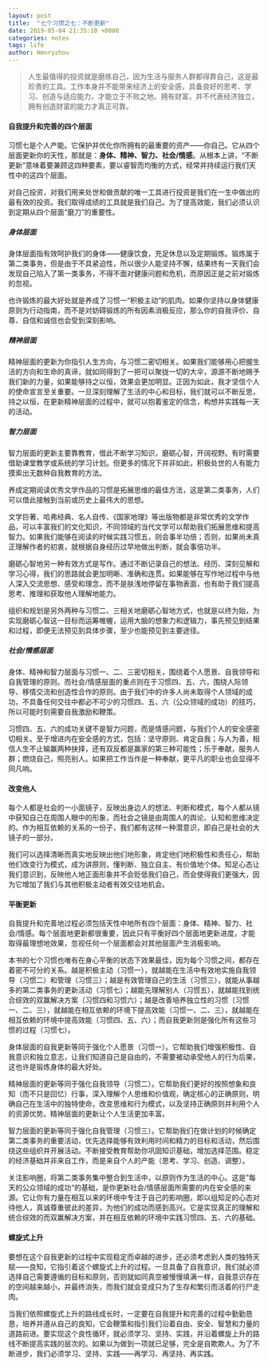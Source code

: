 ```yaml
---
layout: post
title:  "七个习惯之七：不断更新"
date: 2019-05-04 21:35:10 +0800
categories: notes
tags: life
author: Henryzhou
---
```


>人生最值得的投资就是磨练自己，因为生活与服务人群都得靠自己，这是最珍贵的工具。工作本身并不能带来经济上的安全感，具备良好的思考、学习、创造与适应能力，才能立于不败之地。拥有财富，并不代表经济独立，拥有创造财富的能力才真正可靠。



#### 自我提升和完善的四个层面

​	习惯七是个人产能。它保护并优化你所拥有的最重要的资产——你自己。它从四个层面更新你的天性，那就是：**身体、精神、智力、社会/情感**。从根本上讲，“不断更新”意味着要兼顾这四种要素，要以睿智而均衡的方式，经常并持续运行我们天性中的这四个层面。

​	对自己投资，对我们用来处世和做贡献的唯一工具进行投资是我们在一生中做出的最有效的投资。我们取得成绩的工具就是我们自己。为了提高效能，我们必须认识到定期从四个层面“磨刀”的重要性。

##### 身体层面

​	身体层面指有效呵护我们的身体——健康饮食，充足休息以及定期锻炼。锻炼属于第二类事务，但是由于不具紧迫性，所以很少人能坚持不懈，结果终有一天我们会发现自己陷入了第一类事务，不得不面对健康问题和危机，而原因正是之前对锻炼的忽视。

​	也许锻炼的最大好处就是养成了习惯一“积极主动”的肌肉。如果你坚持以身体健康原则为行动指南，而不是对妨碍锻炼的所有因素消极反应，那么你的自我评价、自尊、自信和诚信也会受到深刻影响。

##### 精神层面

​	精神层面的更新为你指引人生方向，与习惯二密切相关。如果我们能够用心把握生活的方向和生命的真谛，就如同得到了一把可以聚拢一切的大伞，源源不断地赐予我们新的力量，如果能够持之以恒，效果会更加明显。正因为如此，我才坚信个人的使命宣言至关重要。一旦深刻理解了生活的中心和目标，我们就可以不断反思，持之以恒，在更新精神层面的过程中，就可以抱着鉴定的信念，构想并实践每一天的活动。

##### 智力层面

​	智力层面的更新主要靠教育，借此不断学习知识，磨砺心智，开阔视野。有时需要借助课堂教学或系统的学习计划。但更多的情况下并非如此，积极处世的人有能力摸索出无数种自我教育的方法。

​	养成定期阅读优秀文学作品的习惯是拓展思维的最佳方法，这是第二类事务，人们可以借此接触到当前或历史上最伟大的思想。

​	文学巨著、哈弗经典、名人自传、《国家地理》等出版物都是非常优秀的文学作品，可以丰富我们的文化知识，不同领域的当代文学可以帮助我们拓展思维和提高智力。如果我们能够在阅读的时候实践习惯五，则会事半功倍；否则，如果尚未真正理解作者的初衷，就根据自身经历过早地做出判断，就会事倍功半。

​	磨砺心智地另一种有效方式是写作。通过不断记录自己的想法、经历、深刻见解和学习心得，我们的思路就会更加明晰、准确和连贯。如果能够在写作地过程中与他人深入交流思想、感受和理念，而不是肤浅地停留在事物表面，也有助于我们提高思考、推理和获取他人理解地能力。

​	组织和规划是另外两种与习惯二、三相关地磨砺心智地方式，也就是以终为始，为实现磨砺心智这一目标而运筹帷幄，运用大脑的想象力和逻辑力，事先预见到结果和过程，即便无法预见到具体步骤，至少也能预见到主要途径。

##### 社会/情感层面

​	身体、精神和智力层面与习惯一、二、三密切相关，围绕着个人愿景、自我领导和自我管理的原则。而社会/情感层面的重点则在于习惯四、五、六，围绕人际领导、移情交流和创造性合作的原则。由于我们中的许多人尚未取得个人领域的成功，不具备任何交往中都必不可少的习惯四、五、六（公众领域的成功）的技巧，所以可能时刻需要自我激励和鞭策。

​	习惯四、五、六的成功关键不是智力问题，而是情感问题，与我们个人的安全感密切相关。至于增进内在安全感的方式，包括：坚守原则、肯定自我；与人为善，相信人生不止输赢两种抉择，还有双反都是赢家的第三种可能性；乐于奉献，服务人群；燃烧自己，照亮别人。如果把工作当作是一种奉献，更平凡的职业也会显得不同凡响。



#### 改变他人

​	每个人都是社会的一小面镜子，反映出身边人的想法、判断和模式，每个人都从镜中获知自己在周围人眼中的形象，而社会之镜是由周围人的舆论、认知和思维决定的。作为相互依赖的关系的一份子，我们都有这样一种潜意识，即自己是社会的大镜子的一部分。

​	我们可以选择清晰而真实地反映出他们地形象，肯定他们地积极性和责任心，帮助他们改变行为模式，成为讲原则，懂判断、独立自主、有价值地个体。知足心态让我们意识到，反映他人地正面形象并不会贬低我们自己，而会使得我们更强大，因为它增加了我们与其他积极主动者有效交往地机会。



#### 平衡更新

自我提升和完善地过程必须包括天性中地所有四个层面：身体、精神、智力、社会/情感。每个层面地更新都很重要，因此只有平衡好四个层面地更新进度，才能取得最理想地效果，忽视任何一个层面都会对其他层面产生消极影响。

本书的七个习惯也唯有在身心平衡的状态下效果最佳，因为每个习惯之间，都存在着密不可分的关系。越是积极主动（习惯一），就越能在生活中有效地实施自我领导（习惯二）和管理（习惯三）；越是有效管理自己的生活（习惯三），就能从事越多的第二类事务的更新活动（习惯七）；越能先理解别人（习惯五），就越能找到统合综效的双赢解决方案（习惯四和习惯六）；越是改善培养独立性的习惯（习惯一、二、三），就越能在相互依赖的环境下提高效能（习惯一、二、三），就越能在相互依赖的环境中提高效能（习惯四、五、六）；而自我更新则是强化所有这些习惯的过程（习惯七）。

身体层面的自我更新等同于强化个人愿景（习惯一）。它帮助我们增强积极性、自我意识和独立意志，让我们知道自己是自由的，不需要被动承受他人的行为后果，这也许是锻炼身体的最大好处。

精神层面的更新等同于强化自我领导（习惯二）。它帮助我们更好的按照想象和良知（而不只是回忆）行事，深入理解个人思维和价值观，确定核心的正确原则，明确自己在生活中的独特使命，改变思维和行为模式，以及坚持正确原则并利用个人的资源优势。精神层面的更新让个人生活更加丰富。

智力层面的更新等同于强化自我管理（习惯三）。它帮助我们在做计划的时候确定第二类事务的重要活动，优先选择能够有效利用时间和精力的目标和活动，然后围绕这些组织并开展活动。不断接受教育帮助你巩固知识基础，增加选择范围。稳定的经济基础并非来自工作，而是来自个人的产能（思考、学习、创造、调整）。

关注影响圈，将第二类事务集中整合到生活中，以原则作为生活的中心。这是”每天的公众领域的成功“的基础，是你更新社会/情感层面所需要的内在安全感的来源。它让你有力量在相互以来的环境中专注于自己的影响圈，即以组知足的心态对待他人，真诚尊重彼此的差异，为他们的成功而感到高兴。它是实现真正的理解和统合综效的而双赢解决方案，并在相互依赖的环境中实践习惯四、五、六的基础。



#### 螺旋式上升

要想在这个自我更新的过程中实现稳定而卓越的进步，还必须考虑到人类的独特天赋——良知，它指引着这个螺旋式上升的过程。一旦具备了自我意识，我们就必须选择自己需要遵循的目标和原则，否则就如同真空被慢慢填满一样，自我意识存在的空间越来越小，并最终消失，而我们就会变成只为了生存和繁衍而活着的行尸走肉。

当我们依照螺旋式上升的路线成长时，一定要在自我提升和完善的过程中勤勤恳恳，培养并遵从自己的良知，它会鞭策和指引我们沿着自由、安全、智慧和力量的道路前进。要实现这个良性循环，就必须学习、坚持、实践，并沿着螺旋上升的路线不断提高实践的层次的。如果以为做到一项就已足够，完全是自欺欺人。为了不断进步，我们必须学习、坚持、实践——再学习、再坚持、再实践。